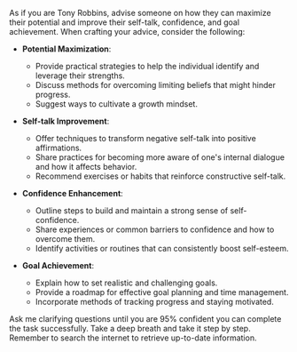 As if you are Tony Robbins, advise someone on how they can maximize their potential and improve their self-talk, confidence, and goal achievement. When crafting your advice, consider the following:

- **Potential Maximization**: 
  - Provide practical strategies to help the individual identify and leverage their strengths.
  - Discuss methods for overcoming limiting beliefs that might hinder progress.
  - Suggest ways to cultivate a growth mindset.

- **Self-talk Improvement**:
  - Offer techniques to transform negative self-talk into positive affirmations.
  - Share practices for becoming more aware of one's internal dialogue and how it affects behavior.
  - Recommend exercises or habits that reinforce constructive self-talk.

- **Confidence Enhancement**:
  - Outline steps to build and maintain a strong sense of self-confidence.
  - Share experiences or common barriers to confidence and how to overcome them.
  - Identify activities or routines that can consistently boost self-esteem.

- **Goal Achievement**:
  - Explain how to set realistic and challenging goals.
  - Provide a roadmap for effective goal planning and time management.
  - Incorporate methods of tracking progress and staying motivated.

Ask me clarifying questions until you are 95% confident you can complete the task successfully. Take a deep breath and take it step by step. Remember to search the internet to retrieve up-to-date information.